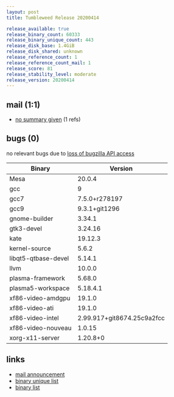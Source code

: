 ```yaml
---
layout: post
title: Tumbleweed Release 20200414

release_available: true
release_binary_count: 60333
release_binary_unique_count: 443
release_disk_base: 1.4GiB
release_disk_shared: unknown
release_reference_count: 1
release_reference_count_mail: 1
release_score: 81
release_stability_level: moderate
release_version: 20200414
---
```


## mail (1:1)

- [no summary given](https://lists.opensuse.org/opensuse-factory/2020-04/msg00344.html) (1 refs)

## bugs (0)

<!--more-->

no relevant bugs due to [loss of bugzilla API access](https://bugzilla.opensuse.org/show_bug.cgi?id=1157722)

Binary | Version
--- | ---
Mesa | 20.0.4
gcc | 9
gcc7 | 7.5.0+r278197
gcc9 | 9.3.1+git1296
gnome-builder | 3.34.1
gtk3-devel | 3.24.16
kate | 19.12.3
kernel-source | 5.6.2
libqt5-qtbase-devel | 5.14.1
llvm | 10.0.0
plasma-framework | 5.68.0
plasma5-workspace | 5.18.4.1
xf86-video-amdgpu | 19.1.0
xf86-video-ati | 19.1.0
xf86-video-intel | 2.99.917+git8674.25c9a2fcc
xf86-video-nouveau | 1.0.15
xorg-x11-server | 1.20.8+0

## links

- [mail announcement](https://lists.opensuse.org/opensuse-factory/2020-04/msg00274.html)
- [binary unique list](http://download.opensuse.org/history/20200414/rpm.unique.list)
- [binary list](http://download.opensuse.org/history/20200414/rpm.list)
